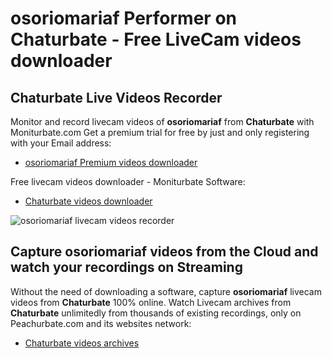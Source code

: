 # osoriomariaf Performer on Chaturbate - Free LiveCam videos downloader

## Chaturbate Live Videos Recorder

Monitor and record livecam videos of **osoriomariaf** from **Chaturbate** with Moniturbate.com
Get a premium trial for free by just and only registering with your Email address:
* [osoriomariaf Premium videos downloader](https://moniturbate.com/request-demo-licence-key.html)

Free livecam videos downloader - Moniturbate Software:
* [Chaturbate videos downloader](https://moniturbate.com/moniturbate-download-software.html)

![osoriomariaf livecam videos recorder](https://peachurnet.com/templates/moniturbate-software.png)


## Capture osoriomariaf videos from the Cloud and watch your recordings on Streaming

Without the need of downloading a software, capture **osoriomariaf** livecam videos from **Chaturbate** 100% online.
Watch Livecam archives from **Chaturbate** unlimitedly from thousands of existing recordings, only on Peachurbate.com and its websites network:
* [Chaturbate videos archives](https://peachurnet.com/)